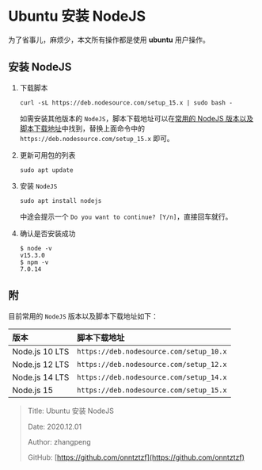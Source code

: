 # Ubuntu 安装 NodeJS

为了省事儿，麻烦少，本文所有操作都是使用 **ubuntu** 用户操作。

## 安装 NodeJS

1. 下载脚本

   ```text
   curl -sL https://deb.nodesource.com/setup_15.x | sudo bash -
   ```

   如需安装其他版本的 `NodeJS`，脚本下载地址可以在[常用的 NodeJS 版本以及脚本下载地址](install-nodejs.md#附录)中找到，替换上面命令中的 `https://deb.nodesource.com/setup_15.x` 即可。

2. 更新可用包的列表

   ```text
   sudo apt update
   ```

3. 安装 `NodeJS`

   ```text
   sudo apt install nodejs
   ```

   中途会提示一个 `Do you want to continue? [Y/n]`，直接回车就行。

4. 确认是否安装成功

   ```text
   $ node -v
   v15.3.0
   $ npm -v
   7.0.14
   ```

## 附

目前常用的 `NodeJS` 版本以及脚本下载地址如下：

| 版本           | 脚本下载地址                            |
| :------------- | :-------------------------------------- |
| Node.js 10 LTS | `https://deb.nodesource.com/setup_10.x` |
| Node.js 12 LTS | `https://deb.nodesource.com/setup_12.x` |
| Node.js 14 LTS | `https://deb.nodesource.com/setup_14.x` |
| Node.js 15     | `https://deb.nodesource.com/setup_15.x` |

> Title: Ubuntu 安装 NodeJS
>
> Date: 2020.12.01
>
> Author: zhangpeng
>
> GitHub: [https://github.com/onntztzf](https://github.com/onntztzf)
